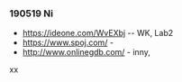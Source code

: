 ###  190519 Ni
- https://ideone.com/WvEXbj -- WK, Lab2
- https://www.spoj.com/ - 
- http://www.onlinegdb.com/ - inny,


xx
